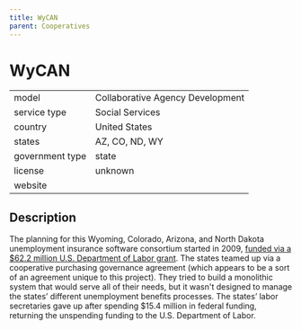 ```yaml
---
title: WyCAN
parent: Cooperatives
---
```


# WyCAN

|                   |                                          |
|:------------------|:-----------------------------------------|
| model             | Collaborative Agency Development
| service type      | Social Services
| country           | United States
| states            | AZ, CO, ND, WY
| government type   | state
| license           | unknown
| website           | 

## Description
The planning for this Wyoming, Colorado, Arizona, and North Dakota unemployment insurance software consortium started in 2009, [funded via a $62.2 million U.S. Department of Labor grant](https://www.greeleytribune.com/2021/01/10/colorado-unemployment-benefits-new-claims-system/). The states teamed up via a cooperative purchasing governance agreement (which appears to be a sort of an agreement unique to this project). They tried to build a monolithic system that would serve all of their needs, but it wasn't designed to manage the states’ different unemployment benefits processes. The states’ labor secretaries gave up after spending $15.4 million in federal funding, returning the unspending funding to the U.S. Department of Labor.
